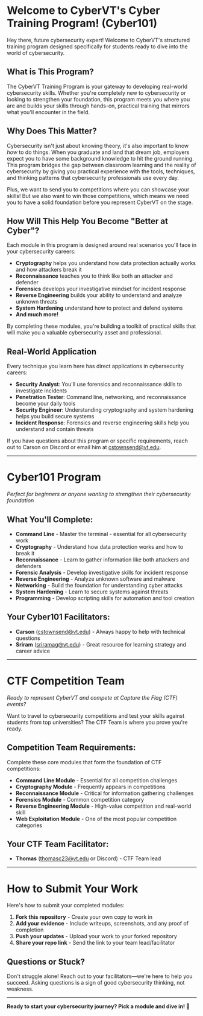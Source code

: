 # Welcome to CyberVT's Cyber Training Program! (Cyber101)

Hey there, future cybersecurity expert! Welcome to CyberVT's structured training program designed specifically for students ready to dive into the world of cybersecurity.

## What is This Program?
The CyberVT Training Program is your gateway to developing real-world cybersecurity skills. Whether you're completely new to cybersecurity or looking to strengthen your foundation, this program meets you where you are and builds your skills through hands-on, practical training that mirrors what you'll encounter in the field.

## Why Does This Matter?
Cybersecurity isn't just about knowing theory, it's also important to know *how* to do things. When you graduate and land that dream job, employers expect you to have some background knowledge to hit the ground running. This program bridges the gap between classroom learning and the reality of cybersecurity by giving you practical experience with the tools, techniques, and thinking patterns that cybersecurity professionals use every day.

Plus, we want to send you to competitions where you can showcase your skills! But we also want to win those competitions, which means we need you to have a solid foundation before you represent CyberVT on the stage.

## How Will This Help You Become "Better at Cyber"?
Each module in this program is designed around real scenarios you'll face in your cybersecurity careers:

- **Cryptography** helps you understand how data protection actually works and how attackers break it
- **Reconnaissance** teaches you to think like both an attacker and defender
- **Forensics** develops your investigative mindset for incident response
- **Reverse Engineering** builds your ability to understand and analyze unknown threats
- **System Hardening** understand how to protect and defend systems
- **And much more!**

By completing these modules, you're building a toolkit of practical skills that will make you a valuable cybersecurity asset and professional.

## Real-World Application
Every technique you learn here has direct applications in cybersecurity careers:
- **Security Analyst**: You'll use forensics and reconnaissance skills to investigate incidents
- **Penetration Tester**: Command line, networking, and reconnaissance become your daily tools
- **Security Engineer**: Understanding cryptography and system hardening helps you build secure systems
- **Incident Response**: Forensics and reverse engineering skills help you understand and contain threats

If you have questions about this program or specific requirements, reach out to Carson on Discord or email him at cstownsend@vt.edu.

---

# Cyber101 Program
*Perfect for beginners or anyone wanting to strengthen their cybersecurity foundation*

## What You'll Complete:
- **Command Line** - Master the terminal - essential for all cybersecurity work
- **Cryptography** - Understand how data protection works and how to break it
- **Reconnaissance** - Learn to gather information like both attackers and defenders
- **Forensic Analysis** - Develop investigative skills for incident response
- **Reverse Engineering** - Analyze unknown software and malware
- **Networking** - Build the foundation for understanding cyber attacks
- **System Hardening** - Learn to secure systems against threats
- **Programming** - Develop scripting skills for automation and tool creation

## Your Cyber101 Facilitators:
- **Carson** (cstownsend@vt.edu) - Always happy to help with technical questions
- **Sriram** (sriramag@vt.edu) - Great resource for learning strategy and career advice

---

# CTF Competition Team
*Ready to represent CyberVT and compete at Capture the Flag (CTF) events?*

Want to travel to cybersecurity competitions and test your skills against students from top universities? The CTF Team is where you prove you're ready.

## Competition Team Requirements:
Complete these core modules that form the foundation of CTF competitions:
- **Command Line Module** - Essential for all competition challenges
- **Cryptography Module** - Frequently appears in competitions
- **Reconnaissance Module** - Critical for information gathering challenges
- **Forensics Module** - Common competition category
- **Reverse Engineering Module** - High-value competition and real-world skill
- **Web Exploitation Module** - One of the most popular competition categories

## Your CTF Team Facilitator:
- **Thomas** (thomasc23@vt.edu or Discord) - CTF Team lead

---

# How to Submit Your Work

Here's how to submit your completed modules:

1. **Fork this repository** - Create your own copy to work in
2. **Add your evidence** - Include writeups, screenshots, and any proof of completion
3. **Push your updates** - Upload your work to your forked repository
4. **Share your repo link** - Send the link to your team lead/facilitator

## Questions or Stuck?
Don't struggle alone! Reach out to your facilitators—we're here to help you succeed. Asking questions is a sign of good cybersecurity thinking, not weakness.

---

**Ready to start your cybersecurity journey? Pick a module and dive in! 🚀**
